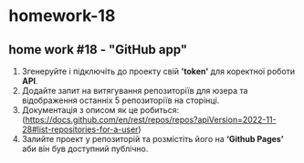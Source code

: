 # homework-18
## home work #18 - "GitHub app"

1. Згенеруйте і підключіть до проекту свій **'token'** для коректної роботи **API**.
2. Додайте запит на витягування репозиторіїв для юзера та відображення останніх 5 репозиторіїв на сторінці.
3. Документація з описом як це робиться: (https://docs.github.com/en/rest/repos/repos?apiVersion=2022-11-28#list-repositories-for-a-user)
4. Залийте проект у репозиторій та розмістіть його на **‘Github Pages’** аби він був доступний публічно.
